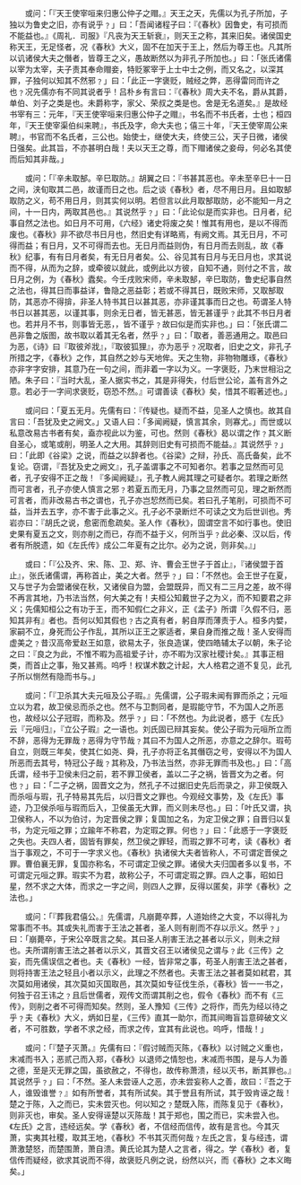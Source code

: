 <!-- { "loadSidebar": true } -->
　　或问：「『天王使宰咺来归惠公仲子之赗。』天王之天，先儒以为孔子所加，子独以为鲁史之旧，亦有说乎﹖」曰：「吾闻诸程子曰：『《春秋》因鲁史，有可损而不能益也。』《周礼．司服》『凡丧为天王斩衰』，则天王之称，其来旧矣。诸侯国史称天王，无足怪者，况《春秋》大义，固不在加天于王上，然后为尊王也。凡其所以讥诸侯大夫之僭者，皆尊王之义，愚故断然以为非孔子所加也。」曰：「张氏诸儒以宰为太宰，夫子责其奉命赗妾，特贬冢宰于上士中士之例，而又名之，以深其罪，子独何以知其不然邪﹖」曰：「此正一字褒贬，贼经之弊，恶得雷同而许之也﹖况先儒亦有不同其说者乎！吕朴乡有言曰：『《春秋》周大夫不名，爵从其爵，单伯、刘子之类是也。未爵称字，家父、荣叔之类是也。舍是无名道矣。』是故经书宰有三：元年，『天王使宰咺来归惠公仲子之赗』，书名而不书氏者，士也；桓四年，『天王使宰渠伯纠来聘』，书氏及字，命大夫也；僖三十年，『天王使宰周公来聘』，书官而不名氏者，三公也。始使士，继使大夫，终使三公，天子日微，诸侯日强矣。此其旨，不亦甚明白哉！夫以天王之尊，而下赗诸侯之妾母，何必名其使而后知其非哉。」

　　或问：「『辛未取郜。辛巳取防。』胡翼之曰：『书甚其恶也。辛未至辛巳十一日之间，浃旬取其二邑，故谨而日之也。后之谈《春秋》者，尽不用日月。且如取郜取防之义，苟不用日月，则其实何以明。若但言以此月取郜取防，必不能知一月之间，十一日内，两取其邑也。』其说然乎﹖」曰：「此论似是而实非也。日月者，纪事自然之法也。如日月不可用，《六经》诸史将废之矣！惟其有用也，是以不得而废也。《春秋》非不欲尽书日月也，然旧史有详略焉，有阙文焉。其无日月，不可得而益；有日月，又不可得而去也。无日月而益则伪，有日月而去则乱，故《春秋》纪事，有有日月者矣，有无日月者矣。公、谷见其有日月与无日月也，求其说而不得，从而为之辞，或牵彼以就此，或例此以方彼，自知不通，则付之不言，故日月之例，为《春秋》蠹矣。今壬戌败宋师，辛未取郜，辛巳取防，鲁史纪事自然之法也，得其日而事益详，鲁隐之恶益彰；若或不得其日，既败宋师，又取郜取防，其恶亦不得揜，非圣人特书其日以甚其恶，亦非谨其事而日之也。苟谓圣人特书日以甚其恶，以谨其事，则余无日者，皆无甚恶，皆无甚谨乎﹖此其不书日月者也。若并月不书，则事皆无恶，，皆不谨乎﹖故曰似是而实非也。」曰：「张氏谓二邑非鲁之版图，故书取以着其无名者，然乎﹖」曰：「取者，善恶通用之。取邑曰为恶，《诗》曰『取彼斧戕』，『取彼狐狸』，亦为恶乎﹖况取者，旧史之文，非孔子所措之字，《春秋》之作，其自然之妙与天地侔。天之生物，非物物雕琢，《春秋》亦非字字安排，其意乃在一句之间，而非着一字以为义。一字褒贬，乃末世相沿之陋。朱子曰：『当时大乱，圣人据实书之，其是非得失，付后世公论，盖有言外之意。若必于一字间求褒贬，窃恐不然。』可谓善读《春秋》矣，惜其不暇著述也。」

　　或问曰：「夏五无月。先儒有曰：『传疑也。疑而不益，见圣人之慎也。故其自言曰：「吾犹及史之阙文。」又语人曰：「多闻阙疑，慎言其余，则寡尤。」而世或以私意改易古书者有矣，盍亦视此以为鉴，可也。然则《春秋》曷以谓之作﹖其义断自圣心，或笔或削，明圣人之大用。其辞则旧史有可损而不能益。』其说然乎﹖」曰：「此即《谷梁》之说，而益之以辞者也。《谷梁》之辩，孙氏、高氏备矣，此不复论。窃谓，『吾犹及史之阙文』，孔子盖谓事之不可知者尔。若事之显然而可见者，孔子安得不正之哉！『多闻阙疑』，孔子教人阙其理之可疑者尔。若理之断然而可言者，孔子亦使人慎言之邪﹖若夏五而无月，乃事之显然而可见，理之断然而可言者，而非改易古书之谓也，孔子亦岂恝然而已矣。若曰孔子笔削，可损而不可益，当并去五字，亦不害于此事之义。孔子必不录断烂不可读之文为后世训也。秀岩亦曰：『胡氏之说，愈密而愈疏矣。圣人作《春秋》，固谓空言不如行事也。使旧史果有夏五之文，则亦削之而已，存而不益于义，何所当乎﹖此必秦、汉以后，传者有所脱遗，如《左氏传》成公二年夏有之比尔。必为之说，则非矣。』」

　　或曰：「『公及齐、宋、陈、卫、郑、许、曹会王世子于首止』，『诸侯盟于首止』，张氏诸儒谓，再称首止，美之大者。然乎﹖」曰：「不然也。会王世子在夏，又与世子为会盟诸侯在秋，又诸侯自为盟，会盟既异，而又有二三月之差，故不得不再言其地，乃书法当然，何大美之有！夫桓公知戴世子之为义，而不知要君之非义；先儒知桓公之有功于王，而不知假仁之非义，正《孟子》所谓『久假不归，恶知其非有』者也。吾何以知其假也﹖古之真有者，躬自厚而薄责于人。桓多内嬖，家嗣不立，身死而公子作乱，其所以正王之冢适者，果自身而推之哉！圣人安得而虚美之﹖昔汉高帝爱赵王如意，欲易太子，张良造谋，使四皓辅太子以朝，朱子论之曰：『良之为此，不惟不暇为高祖爱子计，亦不暇为汉家社稷计矣。』其事正相类，而首止之事，殆又甚焉。呜呼！权谋术数之计起，大人格君之道不复见，此孔子所以恻然有隐而书与。」

　　或问：「『卫杀其大夫元咺及公子瑕。』先儒谓，公子瑕未闻有罪而杀之；元咺立以为君，故卫侯忌而杀之也。然不与卫剽同者，是瑕能守节，不为国人之所恶也，故经以公子冠瑕，而称及。然乎﹖」曰：「不然也。为此说者，惑于《左氏》云『元咺归』，『立公子瑕』之一语也。刘氏固已辩其妄矣。使公子瑕为元咺所立而不辞，恶得为无罪哉﹖恶得为守节哉﹖其曰不为国人之所恶，亦意之之辞尔。瑕苟自立，则既三年矣，使其仁如尧、舜，孔子亦将正名其僭窃之号，安得以不为国人所恶而去其号，特冠公子哉﹖其称及，乃书法当然，亦非无罪而书及也。」曰：「高氏谓，经书于卫侯未归之前，若不罪卫侯者，盖以二子之祸，皆晋文为之者。何也﹖」曰：「二子之祸，固晋文之为，然孔子不过据旧史先后而录之，非卫侯既入而杀咺与瑕，孔子特易其先后，以归晋文之罪也。今观经文事势，及《左氏》事迹，乃卫侯杀咺与瑕而后入，卫侯虽无大罪，而义则未尽也。」曰：「叶氏又谓，执卫侯称人，不以为伯讨，为定晋侯之罪；复国加之名，为定卫侯之罪；自晋归以复书，为定元咺之罪；立踰年不称君，为定瑕之罪。何也﹖」曰：「此惑于一字褒贬之失也。夫四人者，固皆有罪矣，然卫侯之罪轻，而瑕之罪不可考，读《春秋》者当于事观之，不可于一字求义也。《春秋》执诸侯大夫者皆称人，不可谓定晋侯之罪。曹伯襄无罪，复国亦称名，不可谓定卫侯之罪。诸侯大夫归国者多以复书，不可谓定元咺之罪。瑕实不为君，故称公子，不可谓定瑕之罪。四人之事，昭如日星，然不求之大体，而求之一字之间，则四人之罪，反得以匿矣，非学《春秋》之法也。」

　　或问：「『葬我君僖公。』先儒谓，凡崩薨卒葬，人道始终之大变，不以得礼为常事而不书。其或失礼而害于王法之甚者，圣人则有削而不存以示义。然乎﹖」曰：「崩薨卒，于宋公卒既言之矣。其曰圣人削害王法之甚者以示义，则未之辩也。夫所谓削害王法之甚者以示义，其晋文召王以诸侯见之谓与﹖此《三传》之妄，而先儒误信之者也。夫《春秋》一经，皆非常之事，苟圣人削害王法之甚者，则将持害王法之轻且小者以示义，此理之不然者也。夫害王法之甚者莫如弒君，其次莫如用诸侯，其次莫如灭国取邑，其次莫如专征伐生杀，《春秋》皆一一书之，何独于召王讳之﹖且后世儒者，观传文而谓其削之也，假令《春秋》而不有《三传》，则削之者不可得而知矣。然则，圣人豫知《三传》之将作，而先为经以待之乎﹖夫《春秋》大义，炳如日星，《三传》直其一助尔，而其间晦盲旨意碎破文义者，不可胜数，学者不求之经，而求之传，宜其有此说也。呜呼，惜哉！」

　　或问：「『楚子灭萧。』先儒有曰：『假讨贼而灭陈，《春秋》以讨贼之义重也，末减而书入；恶贰己而入郑，《春秋》以退师之情恕也，末减而书围，是与人为善之德，至是灭无罪之国，虽欲赦之，不得也，故传称萧溃，经以灭书，断其罪也。』其说然乎﹖」曰：「不然。圣人未尝诬人之恶，亦未尝妄称人之善，故曰：『吾之于人，谁毁谁誉﹖』如有所誉者，其有所试矣。其于誉且有所试，其于毁肯诬之哉！楚之于陈，入之而已，实未尝灭也。何以知之﹖楚既入陈，而陈复见于《春秋》，则非灭也，审矣。圣人安得诬楚以灭陈哉！其于郑也，围之而已，实未尝入也。《左氏》之言，违经远矣。学《春秋》者，不信经而信传，故有是言也。今其灭萧，实夷其社稷，取其王地，《春秋》不书其灭而何哉﹖左氏之言，复与经违，谓萧激楚怒，而楚围萧，萧自溃。黄氏论其为楚人之言者，得之。学《春秋》者，复信传而疑经，欲求其说而不得，故褒贬凡例之说，纷然以兴，而《春秋》之本义晦矣。」

